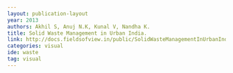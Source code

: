 ```yaml
---
layout: publication-layout
year: 2013
authors: Akhil S, Anuj N.K, Kunal V, Nandha K.
title: Solid Waste Management in Urban India.
link: http://docs.fieldsofview.in/public/SolidWasteManagementInUrbanIndia.pdf
categories: visual
ide: waste
tag: visual
---
```

